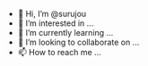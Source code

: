 - 👋 Hi, I’m @surujou
- 👀 I’m interested in ...
- 🌱 I’m currently learning ...
- 💞️ I’m looking to collaborate on ...
- 📫 How to reach me ...

<!---
surujou/surujou is a ✨ special ✨ repository because its `README.md` (this file) appears on your GitHub profile.
You can click the Preview link to take a look at your changes.
--->
